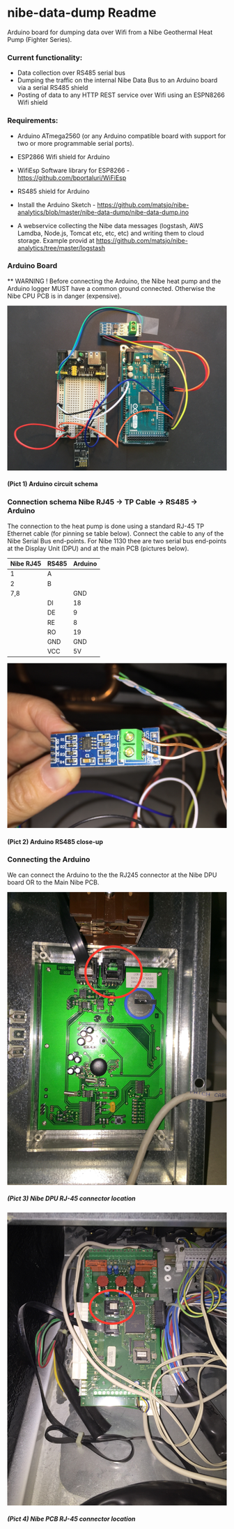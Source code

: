 # nibe-data-dump Readme

Arduino board for dumping data over Wifi from a Nibe Geothermal Heat Pump (Fighter Series).

### Current functionality: 

* Data collection over RS485 serial bus
* Dumping the traffic on the internal Nibe Data Bus to an Arduino board via a serial RS485 shield 
* Posting of data to any HTTP REST service over Wifi using an ESPN8266 Wifi shield
    
### Requirements:

 - Arduino ATmega2560 (or any Arduino compatible board with support for two or more programmable serial ports).
 - ESP2866 Wifi shield for Arduino
 - WifiEsp Software library for ESP8266 - https://github.com/bportaluri/WiFiEsp
 - RS485 shield for Arduino
 - Install the Arduino Sketch - https://github.com/matsjo/nibe-analytics/blob/master/nibe-data-dump/nibe-data-dump.ino 
 
 - A webservice collecting the Nibe data messages (logstash, AWS Lamdba, Node.js, Tomcat etc, etc, etc) and writing them to cloud storage. Example provid at https://github.com/matsjo/nibe-analytics/tree/master/logstash 


### Arduino Board

 ** WARNING ! Before connecting the Arduino, the Nibe heat pump and the Arduino logger MUST have a common ground connected. Otherwise the Nibe CPU PCB is in danger (expensive).  

 ![Arduino Nibe Logger](../docs/images/00000-arduinoNibeLogger.jpg)
 #### (Pict 1) Arduino circuit schema

### Connection schema Nibe RJ45 -> TP Cable -> RS485 -> Arduino 

 The connection to the heat pump is done using a standard RJ-45 TP Ethernet cable (for pinning se table below). Connect the cable to any of the Nibe Serial Bus end-points. For Nibe 1130 thee are two serial bus end-points at the Display Unit (DPU) and at the main PCB (pictures below).  
 
| Nibe RJ45 | RS485 | Arduino |
|-----------|-------|---------|
|   1  |   A   |         |
|   2  |   B   |         |
|  7,8 |       |   GND   |
|      |   DI  |   18    |
|      |   DE  |    9    |
|      |   RE  |    8    |
|      |   RO  |   19    |
|      |   GND |   GND   |
|      |   VCC |   5V    |


 
 ![Arduino RS485](../docs/images/00000-RS485.jpg)
#### (Pict 2) Arduino RS485 close-up

### Connecting the Arduino

We can connect the Arduino to the the RJ245 connector at the Nibe DPU board OR to the Main Nibe PCB.

 ![Nibe DPU RJ-45 connector](../docs/images/00000-NibeDPU.jpg)

##### (Pict 3) Nibe DPU RJ-45 connector location

 ![Nibe PCB RJ-45 connector](../docs/images/00000-NibePCB.jpg)
##### (Pict 4) Nibe PCB RJ-45 connector location

 




 
